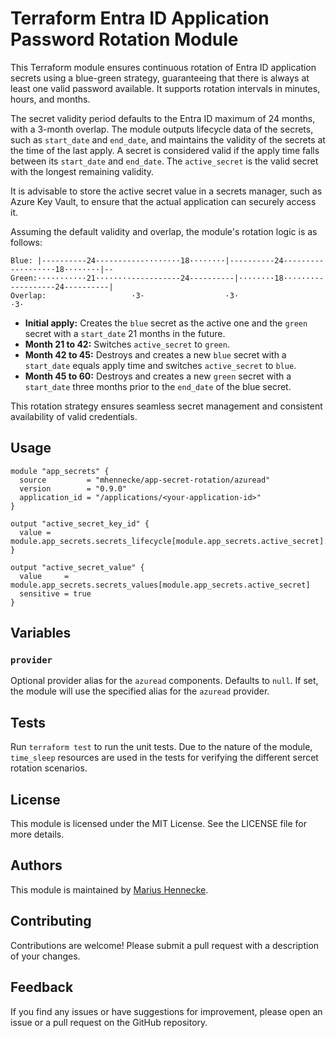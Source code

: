 # Terraform Entra ID Application Password Rotation Module

This Terraform module ensures continuous rotation of Entra ID application secrets
using a blue-green strategy, guaranteeing that there is always at least one valid
password available. It supports rotation intervals in minutes, hours, and months.

The secret validity period defaults to the Entra ID maximum of 24 months, with a
3-month overlap. The module outputs lifecycle data of the secrets, such as
`start_date` and `end_date`, and maintains the validity of the secrets at the
time of the last apply. A secret is considered valid if the apply time falls
between its `start_date` and `end_date`. The `active_secret` is the valid secret
with the longest remaining validity.

It is advisable to store the active secret value in a secrets manager, such as
Azure Key Vault, to ensure that the actual application can securely access it.

Assuming the default validity and overlap, the module's rotation logic is as
follows:

```text
Blue: |----------24-----------········18········|----------24-----------········18········|--
Green:···········21········-----------24----------|········18········-----------24----------|
Overlap:                   ·3·                  ·3·                  ·3·
```

* **Initial apply:** Creates the `blue` secret as the active one and the `green` secret with a `start_date` 21 months in the future.
* **Month 21 to 42:** Switches `active_secret` to `green`.
* **Month 42 to 45:** Destroys and creates a new `blue` secret with a `start_date` equals apply time and switches `active_secret` to `blue`.
* **Month 45 to 60:** Destroys and creates a new `green` secret with a `start_date` three months prior to the `end_date` of the blue secret.

This rotation strategy ensures seamless secret management and consistent availability of valid credentials.

## Usage

```hcl
module "app_secrets" {
  source         = "mhennecke/app-secret-rotation/azuread"
  version        = "0.9.0"
  application_id = "/applications/<your-application-id>"
}

output "active_secret_key_id" {
  value = module.app_secrets.secrets_lifecycle[module.app_secrets.active_secret].key_id
}

output "active_secret_value" {
  value     = module.app_secrets.secrets_values[module.app_secrets.active_secret]
  sensitive = true
}
```

## Variables

### `provider`
Optional provider alias for the `azuread` components. Defaults to `null`. If set, the module will use the specified alias for the `azuread` provider.

## Tests

Run `terraform test` to run the unit tests. Due to the nature of the module,
`time_sleep` resources are used in the tests for verifying the different sercet rotation scenarios.

## License

This module is licensed under the MIT License. See the LICENSE file for more details.

## Authors

This module is maintained by [Marius Hennecke](https://github.com/mhennecke).

## Contributing

Contributions are welcome! Please submit a pull request with a description of your changes.

## Feedback

If you find any issues or have suggestions for improvement, please open an issue or a pull request on the GitHub repository.
